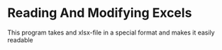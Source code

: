 # Reading And Modifying Excels
This program takes and xlsx-file in a special format and makes it easily readable
